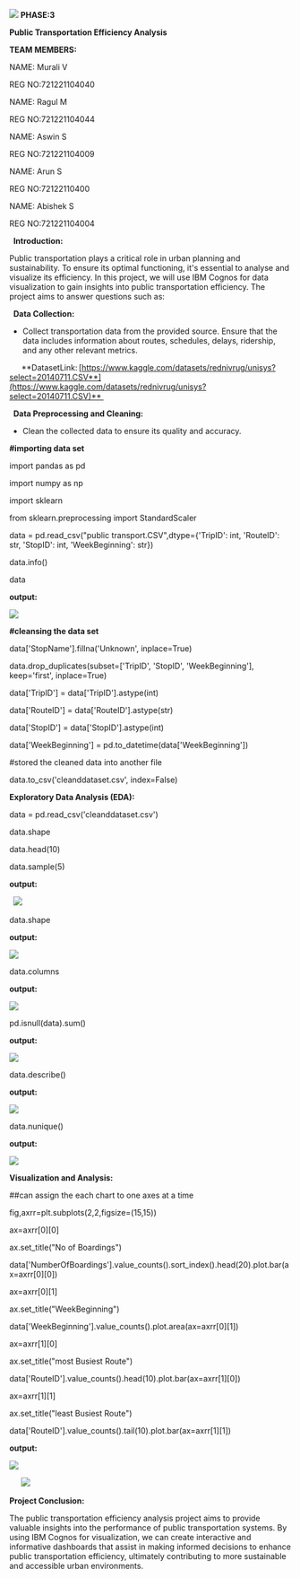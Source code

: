 ﻿

![](Aspose.Words.eb3f397c-c952-496e-a91d-df632b49daef.001.png)	**PHASE:3**

**Public Transportation Efficiency Analysis**

**TEAM MEMBERS:**

NAME: Murali V

REG NO:721221104040

NAME: Ragul M

REG NO:721221104044

NAME: Aswin S

REG NO:721221104009

NAME: Arun S

REG NO:72122110400

NAME: Abishek S

REG NO:721221104004


` `**Introduction:**

Public transportation plays a critical role in urban planning and sustainability. To ensure its optimal functioning, it's essential to analyse and visualize its efficiency. In this project, we will use IBM Cognos for data visualization to gain insights into public transportation efficiency. The project aims to answer questions such as:

` `**Data Collection:**

- Collect transportation data from the provided source. Ensure that the data includes information about routes, schedules, delays, ridership, and any other relevant metrics.

`   `**DatasetLink: [https://www.kaggle.com/datasets/rednivrug/unisys?select=20140711.CSV**](https://www.kaggle.com/datasets/rednivrug/unisys?select=20140711.CSV)** 

` `**Data Preprocessing and Cleaning:**

- Clean the collected data to ensure its quality and accuracy.

**#importing data set**

import pandas as pd

import numpy as np

import sklearn

from sklearn.preprocessing import StandardScaler

data = pd.read\_csv("public transport.CSV",dtype={'TripID': int, 'RouteID': str, 'StopID': int, 'WeekBeginning': str})

data.info()

data

**output:**

![](Aspose.Words.eb3f397c-c952-496e-a91d-df632b49daef.002.png)

**#cleansing the data set** 

data['StopName'].fillna('Unknown', inplace=True)

data.drop\_duplicates(subset=['TripID', 'StopID', 'WeekBeginning'], keep='first', inplace=True)

data['TripID'] = data['TripID'].astype(int)

data['RouteID'] = data['RouteID'].astype(str)

data['StopID'] = data['StopID'].astype(int)

data['WeekBeginning'] = pd.to\_datetime(data['WeekBeginning'])

#stored the cleaned data into another file

data.to\_csv('cleanddataset.csv', index=False)

**Exploratory Data Analysis (EDA):**

data = pd.read\_csv('cleanddataset.csv')

data.shape

data.head(10)

data.sample(5)

**output:**

` `![](Aspose.Words.eb3f397c-c952-496e-a91d-df632b49daef.003.png)

data.shape

**output:**

![](Aspose.Words.eb3f397c-c952-496e-a91d-df632b49daef.004.png)

data.columns

**output:**

![](Aspose.Words.eb3f397c-c952-496e-a91d-df632b49daef.005.png)

pd.isnull(data).sum()

**output:**

![](Aspose.Words.eb3f397c-c952-496e-a91d-df632b49daef.006.png)

data.describe()

**output:**

![](Aspose.Words.eb3f397c-c952-496e-a91d-df632b49daef.007.png)

data.nunique()

**output:**

![](Aspose.Words.eb3f397c-c952-496e-a91d-df632b49daef.008.png)

**Visualization and Analysis:**

##can assign the each chart to one axes at a time

fig,axrr=plt.subplots(2,2,figsize=(15,15))

ax=axrr[0][0]

ax.set\_title("No of Boardings")

data['NumberOfBoardings'].value\_counts().sort\_index().head(20).plot.bar(ax=axrr[0][0])

ax=axrr[0][1]

ax.set\_title("WeekBeginning")

data['WeekBeginning'].value\_counts().plot.area(ax=axrr[0][1])

ax=axrr[1][0]

ax.set\_title("most Busiest Route")

data['RouteID'].value\_counts().head(10).plot.bar(ax=axrr[1][0])

ax=axrr[1][1]

ax.set\_title("least Busiest Route")

data['RouteID'].value\_counts().tail(10).plot.bar(ax=axrr[1][1])

**output:**

![](Aspose.Words.eb3f397c-c952-496e-a91d-df632b49daef.009.png)

`	`![](Aspose.Words.eb3f397c-c952-496e-a91d-df632b49daef.010.png)


**Project Conclusion:**

The public transportation efficiency analysis project aims to provide valuable insights into the performance of public transportation systems. By using IBM Cognos for visualization, we can create interactive and informative dashboards that assist in making informed decisions to enhance public transportation efficiency, ultimately contributing to more sustainable and accessible urban environments.

